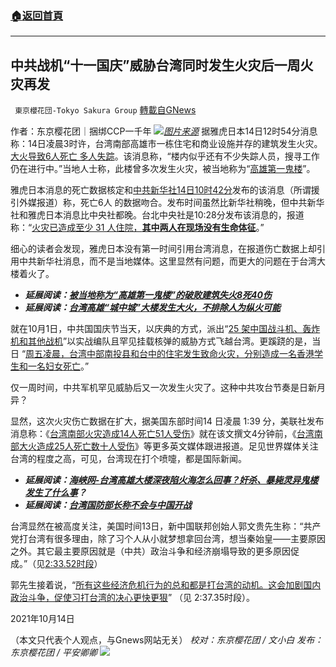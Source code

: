 ###  [:house:返回首頁](https://github.com/ourhimalayas/txt)
---


## 中共战机“十一国庆”威胁台湾同时发生火灾后一周火灾再发
` 東京櫻花団-Tokyo Sakura Group` [轉載自GNews](https://gnews.org/zh-hans/1593481/)

作者：东京樱花团｜捆绑CCP一千年
![](https://lh6.googleusercontent.com/xlh2gaN1d_HE739qFR2wioJfaeJVPb1mSK6kbOBMTmX5xL7ghQZkTvBXHqWQRcZjDkOWatV83IdWS6uWLo1s6KAgGdKhgybbIDNqMxgRniMN6CP83f5elSiYi0Y_oecJT8GD9Zbn=s0)[*图片来源*](https://www.aninews.in/news/world/asia/9-dead-44-injured-in-southern-taiwan-building-fire20211014115654/)
据雅虎日本14日12时54分消息称：14日凌晨3时许，台湾南部高雄市一栋住宅和商业设施并存的建筑发生火灾。[大火导致6人死亡 多人失踪](https://news.yahoo.co.jp/articles/a92c4bd7d5498566dd48df5dc8b50ed8c8cd10a1)。该消息称，“楼内似乎还有不少失踪人员，搜寻工作仍在进行中。”当地人士称，此楼曾多次发生火灾，被当地称为“[高雄第一鬼楼](https://tw.news.yahoo.com/%E9%AB%98%E9%9B%84%E7%AC%AC-%E9%AC%BC%E6%A8%93-%E5%9F%8E%E4%B8%AD%E5%9F%8E%E9%99%B7%E7%81%AB%E6%B5%B7-%E7%9B%A4%E9%BB%9E%E5%85%A8%E5%8F%B06%E5%A4%A7%E5%87%B6%E5%AE%85-%E5%91%BD%E6%A1%88%E4%B8%8D%E6%96%B7-021200785.html)”。

雅虎日本消息的死亡数据核定和[中共新华社14日10时42分](http://www.news.cn/tw/2021-10/14/c_1127956099.htm)发布的该消息（所谓援引外媒报道）称，死亡6人 的数据吻合。发布时间虽然比新华社稍晚，但中共新华社和雅虎日本消息比中央社都晚。台北中央社是10:28分发布该消息的，报道称：“[火灾已造成至少 31 人住院，**其中两人在现场没有生命体征**](https://focustaiwan.tw/society/202110140001)。”

细心的读者会发现，雅虎日本没有第一时间引用台湾消息，在报道伤亡数据上却引用中共新华社消息，而不是当地媒体。这里显然有问题，而更大的问题在于台湾大楼着火了。

- ***延展阅读：***[***被当地称为“高雄第一鬼楼”的破败建筑失火8死40伤***](https://www.taiwannews.com.tw/en/news/4314525)
- ***延展阅读：***[***台湾高雄“城中城”大楼发生大火，不排除人为纵火可能***](https://www.guancha.cn/politics/2021_10_14_610743.shtml?s=zwyxgtjbt)


就在10月1日，中共国国庆节当天，以庆典的方式，派出“[25 架中国战斗机、轰炸机和其他战机](https://www.japantimes.co.jp/news/2021/10/11/asia-pacific/us-china-taiwan-war/)”以实战编队且罕见挂载核弹的威胁方式飞越台湾。更蹊跷的是，当日 “[周五凌晨，台湾中部南投县和台中的住宅发生致命火灾，分别造成一名香港学生和一名妇女死亡](https://focustaiwan.tw/society/202110010015)。”

仅一周时间，中共军机罕见威胁后又一次发生火灾了。这种中共攻台节奏是日新月异？

显然，这次火灾伤亡数据在扩大，据美国东部时间14 日凌晨 1:39 分，美联社发布消息称：《[台湾南部火灾造成14人死亡51人受伤](https://spectrumnews1.com/ky/lexington/ap-top-news/2021/10/14/report-fire-kills-9-people-injures-44-in-southern-taiwan)》就在该文撰文4分钟前，《[台湾南部大火造成25人死亡数十人受伤](https://www.startribune.com/fire-leaves-25-dead-dozens-injured-in-southern-taiwan/600106400/)》等更多英文媒体跟进报道。足见世界媒体关注台湾的程度之高，可见，台湾现在打个喷嚏，都是国际新闻。

- ***延展阅读：***[***海峡网-台湾高雄大楼深夜陷火海怎么回事？奸杀、暴毙灵异鬼楼发生了什么事***](http://www.hxnews.com/news/gn/shxw/202110/14/2025278.shtml)***？***
- ***延展阅读：***[***台湾国防部长称不会与中国开战***](https://www.channelnewsasia.com/asia/taiwan-wont-start-war-china-defence-minister-says-2243561)


台湾显然在被高度关注，美国时间13日，新中国联邦创始人郭文贵先生称：“共产党打台湾有很多理由，除了习个人从小就梦想拿回台湾，想当秦始皇——主要原因之外。其它最主要原因就是（中共）政治斗争和经济崩塌导致的更多原因促成。”（见[2:33.52时段](https://gtv.org/video/id=6166d150304e992109b45e6f)）

郭先生接着说，“[所有这些经济危机行为的总和都是打台湾的动机。这会加剧国内政治斗争，促使习打台湾的决心更快更狠](https://gtv.org/video/id=6166d150304e992109b45e6f)” （见 2:37.35时段）。

2021年10月14日

（本文只代表个人观点，与Gnews网站无关）
*校对：东京樱花团 / 文小白
发布：东京樱花团 / 平安卿卿*
![](https://assets.gnews.org/wp-content/uploads/2021/10/image0-1-18-1.png)
